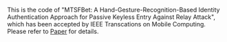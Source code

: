This is the code of "MTSFBet: A Hand-Gesture-Recognition-Based Identity Authentication Approach for Passive Keyless Entry Against Relay Attack", which has been accepted by IEEE Transcations on Mobile Computing.
Please refer to [Paper](https://ieeexplore.ieee.org/document/10041973) for details.

